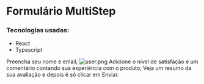 # Formulário MultiStep

### Tecnologias usadas:

- React
- Typescript

Preencha seu nome e email;
![user.png](https://i.postimg.cc/hv39JwMt/user.png)
Adicione o nível de satisfação e um comentário contando sua experiência com o produto;
Veja um resumo da sua avaliação e depois é só clicar em Enviar.
